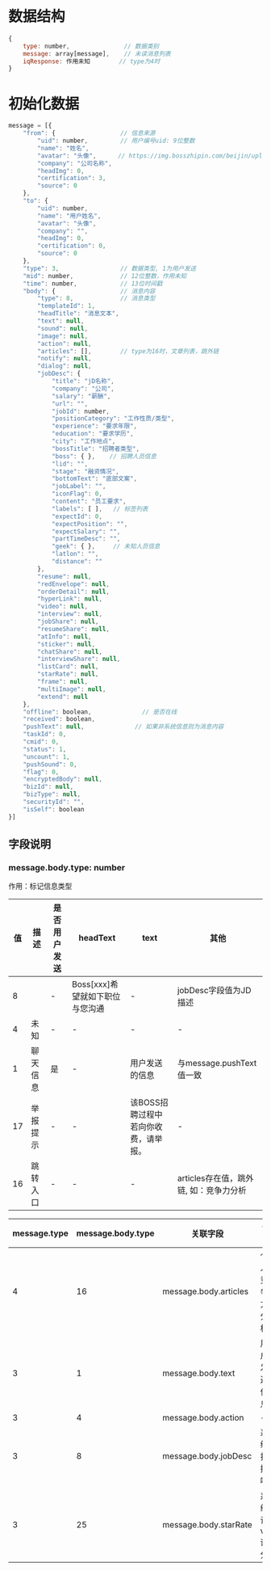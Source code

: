 # 数据结构

```javascript
{
    type: number,               // 数据类别
    message: array[message],    // 未读消息列表
    iqResponse: 作用未知        // type为4时
}
```

# 初始化数据

```javascript
message = [{
    "from": {                  // 信息来源
        "uid": number,         // 用户编号uid: 9位整数
        "name": "姓名",
        "avatar": "头像",      // https://img.bosszhipin.com/beijin/upload/avatar/20210724/*.png
        "company": "公司名称",
        "headImg": 0,
        "certification": 3,
        "source": 0
    },
    "to": {
        "uid": number,
        "name": "用户姓名",
        "avatar": "头像",
        "company": "",
        "headImg": 0,
        "certification": 0,
        "source": 0
    },
    "type": 3,                 // 数据类型, 1为用户发送
    "mid": number,             // 12位整数，作用未知
    "time": number,            // 13位时间戳
    "body": {                  // 消息内容
        "type": 8,             // 消息类型
        "templateId": 1,
        "headTitle": "消息文本",
        "text": null,
        "sound": null,
        "image": null,
        "action": null,
        "articles": [],        // type为16时，文章列表，跳外链
        "notify": null,
        "dialog": null,
        "jobDesc": {
            "title": "jD名称",
            "company": "公司",
            "salary": "薪酬",
            "url": "",
            "jobId": number,
            "positionCategory": "工作性质/类型",
            "experience": "要求年限",
            "education": "要求学历",
            "city": "工作地点",
            "bossTitle": "招聘者类型",
            "boss": { },    // 招聘人员信息
            "lid": "",
            "stage": "融资情况",
            "bottomText": "底部文案",
            "jobLabel": "",
            "iconFlag": 0,
            "content": "员工要求",
            "labels": [ ],   // 标签列表
            "expectId": 0,
            "expectPosition": "",
            "expectSalary": "",
            "partTimeDesc": "",
            "geek": { },     // 未知人员信息
            "latlon": "",
            "distance": ""
        },
        "resume": null,
        "redEnvelope": null,
        "orderDetail": null,
        "hyperLink": null,
        "video": null,
        "interview": null,
        "jobShare": null,
        "resumeShare": null,
        "atInfo": null,
        "sticker": null,
        "chatShare": null,
        "interviewShare": null,
        "listCard": null,
        "starRate": null,
        "frame": null,
        "multiImage": null,
        "extend": null
    },
    "offline": boolean,              // 是否在线
    "received": boolean,
    "pushText": null,              // 如果非系统信息则为消息内容
    "taskId": 0,
    "cmid": 0,
    "status": 1,
    "uncount": 1,
    "pushSound": 0,
    "flag": 0,
    "encryptedBody": null,
    "bizId": null,
    "bizType": null,
    "securityId": "",
    "isSelf": boolean
}]
```

## 字段说明

### message.body.type: number

作用：标记信息类型

值 | 描述 | 是否用户发送 | headText | text | 其他
-- | ---- | ------------ | -------- | ---- | ----
8 |  | - | Boss[xxx]希望就如下职位与您沟通 | - | jobDesc字段值为JD描述
4 | 未知 | - | - | - | -
1 | 聊天信息 | 是 | - | 用户发送的信息 | 与message.pushText值一致
17 | 举报提示 | - | - | 该BOSS招聘过程中若向你收费，请举报。| -
16 | 跳转入口 | - | - | - | articles存在值，跳外链, 如：竞争力分析

message.type | message.body.type | 关联字段 | 说明
------------ | ----------------- | -------- | ----
4 | 16 | message.body.articles | 个人竞争力分析
3 | 1 | message.body.text | 用户发送信息
3 | 4 | message.body.action | -
3 | 8 | message.body.jobDesc | 系统打招呼
3 | 25 | message.body.starRate | 系统让vip评分

